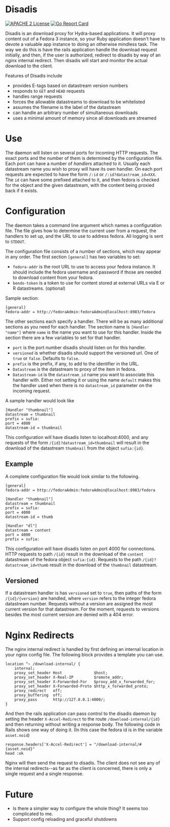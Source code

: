 Disadis
=======

[![APACHE 2
License](http://img.shields.io/badge/APACHE2-license-blue.svg)](./LICENSE)
[![Go Report
Card](https://goreportcard.com/badge/github.com/ndlib/disadis)](https://goreportcard.com/report/github.com/ndlib/disadis)

Disadis is an download proxy for Hydra-based applications.
It will proxy content out of a Fedora 3 instance, so your Ruby application
doesn't have to devote a valuable app instance to doing an otherwise mindless
task.
The way we do this is have the rails application handle the download request
initially, and then, if the user is authorized, redirect to disadis by way of an
nginx internal redirect.
Then disadis will start and monitor the actual download to the client.

Features of Disadis include

* provides E-tags based on datastream version numbers
* responds to `GET` and `HEAD` requests
* handles range requests
* forces the allowable datastreams to download to be whitelisted
* assumes the filename is the label of the datastream
* can handle an arbitrary number of simultaneous downloads
* uses a minimal amount of memory since all downloads are streamed

# Use

The daemon will listen on several ports for incoming HTTP requests.
The exact ports and the number of them is determined by the configuration file.
Each port can have a number of _handlers_ attached to it.
Usually each datastream name you wish to proxy will have its own handler.
On each port requests are expected to have the form `/:id` or `/:id?datastream_id=XXX`.
The `id` can have some prefixed attached to it, and then fedora is checked for
the object and the given datastream, with the content being proxied back if it
exists.

# Configuration

The daemon takes a command line argument which names a configuration file.
The file gives how to determine the current user from a request, the handlers to
set up, and the URL to use to address fedora. All logging is sent to `STDOUT`.

The configuration file consists of a number of sections, which may appear in any order.
The first section `[general]` has two variables to set:

 * `fedora-addr` is the root URL to use to access your fedora instance.
 It should include the fedora username and password if those are needed to download content from your fedora.
* `bendo-token` is a token to use for content stored at external URLs via E or R datastreams. (optional)

Sample section:

    [general]
    fedora-addr = http://fedoraAdmin:fedoraAdmin@localhost:8983/fedora

The other sections each specify a handler.
There will be as many additional sections as you need for each handler.
The section name is `[Handler "name"]` where `name` is the name you want to use for this handler.
Inside the section there are a few variables to set for that handler.

 * `port` is the port number disadis should listen on for this handler.
 * `versioned` is whether disadis should support the versioned url. One of `true` or `false`. Defaults to `false`.
 * `prefix` is the prefix, if any, to add to the identifier in the URL.
 * `Datastream` is the datastream to proxy of the item in fedora.
 * `Datastream-id` is the `datastream_id` name you want to associate this handler with.
 Either not setting it or using the name `default` makes this the handler used when there is
 no `datastream_id` parameter on the incoming request.

A sample handler would look like

    [Handler "thumbnail"]
    datastream = thumbnail
    prefix = sufia:
    port = 4000
    datastream-id = thumbnail

This configuration will have disadis listen to localhost:4000, and any requests
of the form `/{id}?datastream_id=thumbnail` will result in the download of the
datastream `thumbnail` from the object `sufia:{id}`.

## Example

A complete configuration file would look similar to the following.

```
[general]
fedora-addr = http://fedoraAdmin:fedoraAdmin@localhost:8983/fedora

[Handler "thumbnail"]
datastream = thumbnail
prefix = sufia:
port = 4000
datastream-id = thumb

[Handler "dl"]
datastream = content
port = 4000
prefix = sufia:
```

This configuration will have disadis listen on port 4000 for connections.
HTTP requests to path `/{id}` result in the download of the `content` datastream
of the fedora object `sufia:{id}`.
Requests to the path `/{id}?datastream_id=thumb` result in the download of
the `thumbnail` datastream.

## Versioned

If a datastream handler is has `versioned` set to `true`, then
paths of the form `/{id}/{version}` are handled, where `version` refers
to the integer fedora datastream number.
Requests without a version are assigned the most current version for that datastream.
For the moment, requests to versions besides the most current version are denied
with a 404 error.

# Nginx Redirects

The nginx internal redirect is handled by first defining an internal location in
your nginx config file.
The following block provides a template you can use.

```
location ^~ /download-internal/ {
    internal;
    proxy_set_header Host              $host;
    proxy_set_header X-Real-IP         $remote_addr;
    proxy_set_header X-Forwarded-For   $proxy_add_x_forwarded_for;
    proxy_set_header X-Forwarded-Proto $http_x_forwarded_proto;
    proxy_redirect   off;
    proxy_buffering  off;
    proxy_pass       http://127.0.0.1:4000/;
}
```

And then the rails application can pass control to the disadis daemon
by setting the header `X-Accel-Redirect` to the route `/download-internal/{id}`
and then returning without writing a response body.
The following code in Rails shows one way of doing it.
(In this case the fedora id is in the variable `asset.noid`)

    response.headers['X-Accel-Redirect'] = "/download-internal/#{asset.noid}"
    head :ok

Nginx will then send the request to disadis.
The client does not see any of the internal redirects--as far as the client is
concerned, there is only a single request and a single response.

# Future

* Is there a simpler way to configure the whole thing? It seems too complicated to me.
* Support config reloading and graceful shutdowns
